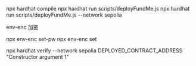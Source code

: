 npx hardhat compile
npx hardhat run scripts/deployFundMe.js
npx hardhat run scripts/deployFundMe.js --network sepolia

env-enc 加密

npx env-enc set-pw
npx env-enc set


npx hardhat verify --network sepolia DEPLOYED_CONTRACT_ADDRESS "Constructor argument 1"